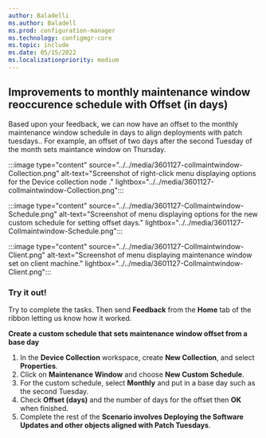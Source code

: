 ```yaml
---
author: Baladelli
ms.author: Baladell
ms.prod: configuration-manager
ms.technology: configmgr-core
ms.topic: include
ms.date: 05/15/2022
ms.localizationpriority: medium
---
```


## <a name="bkmk_anchor"></a> Improvements to monthly maintenance window reoccurence schedule with Offset (in days)
<!--3601127#-->

Based upon your feedback, we can now have an offset to the monthly maintenance window schedule in days to align deployments with patch tuesdays.. For example, an offset of two days after the second Tuesday of the month sets maintance window on Thursday. 

:::image type="content" source="../../media/3601127-collmaintwindow-Collection.png" alt-text="Screenshot of right-click menu displaying options for the Device collection node ." lightbox="../../media/3601127-collmaintwindow-Collection.png":::

:::image type="content" source="../../media/3601127-Collmaintwindow-Schedule.png" alt-text="Screenshot of menu displaying options for the new custom schedule for setting offset days." lightbox="../../media/3601127-Collmaintwindow-Schedule.png":::

:::image type="content" source="../../media/3601127-Collmaintwindow-Client.png" alt-text="Screenshot of menu displaying maintenance window set on client machine." lightbox="../../media/3601127-Collmaintwindow-Client.png":::

### Try it out!  
 Try to complete the tasks. Then send **Feedback** from the **Home** tab of the ribbon letting us know how it worked. <br/>

**Create a custom schedule that sets maintenance window offset from a base day** </br>
1. In the **Device Collection** workspace, create **New Collection**, and select **Properties**.
2. Click on **Maintenance Window** and choose **New Custom Schedule**. 
3. For the custom schedule, select **Monthly** and put in a base day such as the second Tuesday. 
4. Check **Offset (days)** and the number of days for the offset then **OK** when finished.  
5. Complete the rest of the **Scenario involves Deploying the Software Updates and other objects aligned with Patch Tuesdays**. 